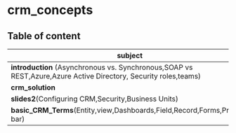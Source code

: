 # crm_concepts


## Table of content 

| subject    |      link      |  Date |
|----------|:-------------:|------:|
| **introduction** (Asynchronous vs. Synchronous,SOAP vs REST,Azure,Azure Active Directory, Security roles,teams)|  [introduction](https://mohammadabufarweh.github.io/crm_concepts/introduction)| 10/23/2021  |
| **crm_solution** |    [crm_solution](https://github.com/mohammadabufarweh/crm_concepts/crm_solution)   |   10/23/2021 |
| **slides2**(Configuring CRM​,Security,Business Units)​ | [slides2](https://mohammadabufarweh.github.io/crm_concepts/slides2.md) |    10/23/2021 |
| **basic_CRM_Terms**(Entity,view,Dashboards,Field,Record,Forms,Process bar)​ | [basic_CRM_Terms](https://mohammadabufarweh.github.io/crm_concepts/basic_CRM_Terms) |    10/23/2021 |
      